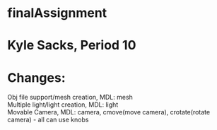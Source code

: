 # finalAssignment
# Kyle Sacks, Period 10
# Changes:
Obj file support/mesh creation, MDL: mesh <br/>
Multiple light/light creation, MDL: light <br/>
Movable Camera, MDL: camera, cmove(move camera), crotate(rotate camera) - all can use knobs
